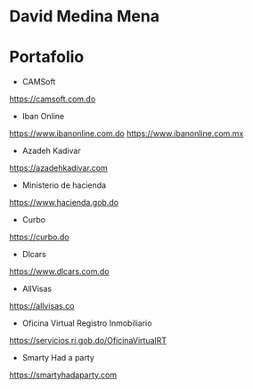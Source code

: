 # David Medina Mena

# Portafolio
- CAMSoft
  
https://camsoft.com.do

- Iban Online
  
https://www.ibanonline.com.do
https://www.ibanonline.com.mx

- Azadeh Kadivar
  
https://azadehkadivar.com

- Ministerio de hacienda
  
https://www.hacienda.gob.do

- Curbo
  
https://curbo.do

- Dlcars
  
https://www.dlcars.com.do

- AllVisas
  
https://allvisas.co

- Oficina Virtual Registro Inmobiliario
  
https://servicios.ri.gob.do/OficinaVirtualRT

- Smarty Had a party
  
https://smartyhadaparty.com
